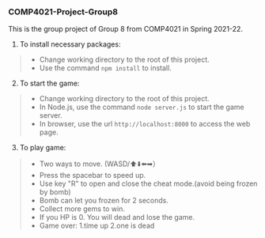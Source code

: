 ### COMP4021-Project-Group8

This is the group project of Group 8 from COMP4021 in Spring 2021-22. 



1. To install necessary packages:
> - Change working directory to the root of this project.
> - Use the command `npm install` to install.


2. To start the game: 
> - Change working directory to the root of this project.
> - In Node.js, use the command `node server.js` to start the game server.
> - In browser, use the url `http://localhost:8000` to access the web page.

3. To play game: 
> - Two ways to move. (WASD/⬆️⬇️⬅️➡）
> - Press the spacebar to speed up.
> - Use key "R" to open and close the cheat mode.(avoid being frozen by bomb)
> - Bomb can let you frozen for 2 seconds.
> - Collect more gems to win.
> - If you HP is 0. You will dead and lose the game. 
> - Game over: 1.time up 2.one is dead
